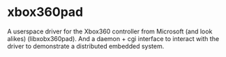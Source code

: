 # xbox360pad

A userspace driver for the Xbox360 controller from Microsoft (and look alikes) (libxobx360pad).
And a daemon + cgi interface to interact with the driver to demonstrate
a distributed embedded system.
